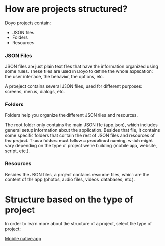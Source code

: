 # How are projects structured?

Doyo projects contain:

- JSON files
- Folders
- Resources

### JSON Files

JSON files are just plain text files that have the information organized using some rules. These files are used in Doyo to define the whole application: the user interface, the behavior, the options, etc.

A proeject contains several JSON files, used for different purposes: screens, menus, dialogs, etc.


### Folders

Folders help you organize the different JSON files and resources.

The root folder only contains the main JSON file (app.json), which includes general setup information about the application. Besides that file, it contains some specific folders that contain the rest of JSON files and resources of the project. These folders must follow a predefined naming, which might vary depending on the type of project we're building (mobile app, website, script, etc.).


### Resources

Besides the JSON files, a project contains resource files, which are the content of the app (photos, audio files, videos, databases, etc.).




Structure based on the type of project
=============

In order to learn more about the structure of a project, select the type of project:

[Mobile native app](https://github.com/brokolit/wisdom/tree/master/spanish/doyo/mobile_app)
